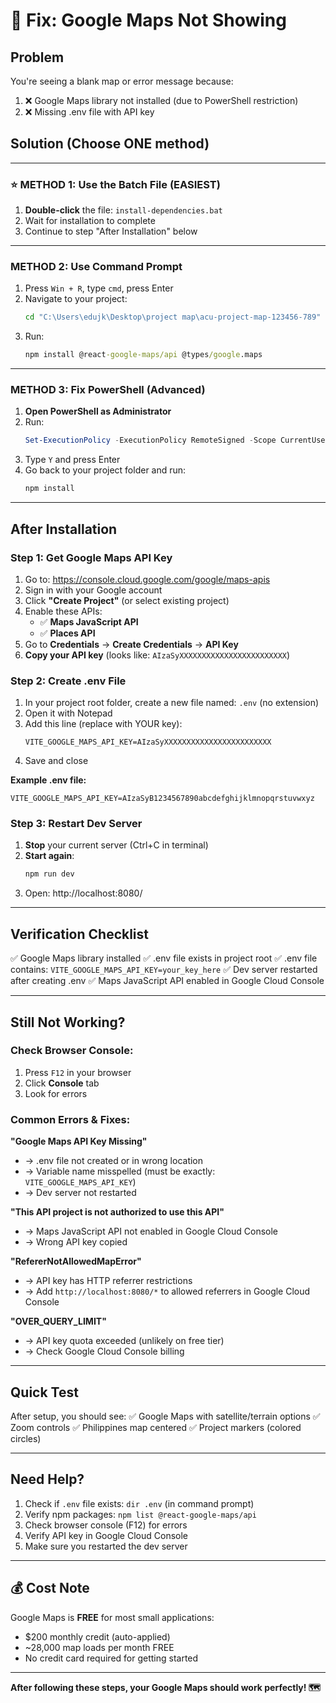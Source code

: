 # 🔧 Fix: Google Maps Not Showing

## Problem
You're seeing a blank map or error message because:
1. ❌ Google Maps library not installed (due to PowerShell restriction)
2. ❌ Missing .env file with API key

## Solution (Choose ONE method)

---

### ⭐ METHOD 1: Use the Batch File (EASIEST)

1. **Double-click** the file: `install-dependencies.bat`
2. Wait for installation to complete
3. Continue to step "After Installation" below

---

### METHOD 2: Use Command Prompt

1. Press `Win + R`, type `cmd`, press Enter
2. Navigate to your project:
   ```cmd
   cd "C:\Users\edujk\Desktop\project map\acu-project-map-123456-789"
   ```
3. Run:
   ```cmd
   npm install @react-google-maps/api @types/google.maps
   ```

---

### METHOD 3: Fix PowerShell (Advanced)

1. **Open PowerShell as Administrator**
2. Run:
   ```powershell
   Set-ExecutionPolicy -ExecutionPolicy RemoteSigned -Scope CurrentUser
   ```
3. Type `Y` and press Enter
4. Go back to your project folder and run:
   ```powershell
   npm install
   ```

---

## After Installation

### Step 1: Get Google Maps API Key

1. Go to: https://console.cloud.google.com/google/maps-apis
2. Sign in with your Google account
3. Click **"Create Project"** (or select existing project)
4. Enable these APIs:
   - ✅ **Maps JavaScript API**
   - ✅ **Places API**
5. Go to **Credentials** → **Create Credentials** → **API Key**
6. **Copy your API key** (looks like: `AIzaSyXXXXXXXXXXXXXXXXXXXXXXXX`)

### Step 2: Create .env File

1. In your project root folder, create a new file named: `.env` (no extension)
2. Open it with Notepad
3. Add this line (replace with YOUR key):
   ```
   VITE_GOOGLE_MAPS_API_KEY=AIzaSyXXXXXXXXXXXXXXXXXXXXXXXX
   ```
4. Save and close

**Example .env file:**
```env
VITE_GOOGLE_MAPS_API_KEY=AIzaSyB1234567890abcdefghijklmnopqrstuvwxyz
```

### Step 3: Restart Dev Server

1. **Stop** your current server (Ctrl+C in terminal)
2. **Start again**:
   ```cmd
   npm run dev
   ```
3. Open: http://localhost:8080/

---

## Verification Checklist

✅ Google Maps library installed
✅ .env file exists in project root
✅ .env file contains: `VITE_GOOGLE_MAPS_API_KEY=your_key_here`
✅ Dev server restarted after creating .env
✅ Maps JavaScript API enabled in Google Cloud Console

---

## Still Not Working?

### Check Browser Console:
1. Press `F12` in your browser
2. Click **Console** tab
3. Look for errors

### Common Errors & Fixes:

**"Google Maps API Key Missing"**
- → .env file not created or in wrong location
- → Variable name misspelled (must be exactly: `VITE_GOOGLE_MAPS_API_KEY`)
- → Dev server not restarted

**"This API project is not authorized to use this API"**
- → Maps JavaScript API not enabled in Google Cloud Console
- → Wrong API key copied

**"RefererNotAllowedMapError"**
- → API key has HTTP referrer restrictions
- → Add `http://localhost:8080/*` to allowed referrers in Google Cloud Console

**"OVER_QUERY_LIMIT"**
- → API key quota exceeded (unlikely on free tier)
- → Check Google Cloud Console billing

---

## Quick Test

After setup, you should see:
✅ Google Maps with satellite/terrain options
✅ Zoom controls
✅ Philippines map centered
✅ Project markers (colored circles)

---

## Need Help?

1. Check if `.env` file exists: `dir .env` (in command prompt)
2. Verify npm packages: `npm list @react-google-maps/api`
3. Check browser console (F12) for errors
4. Verify API key in Google Cloud Console
5. Make sure you restarted the dev server

---

## 💰 Cost Note

Google Maps is **FREE** for most small applications:
- $200 monthly credit (auto-applied)
- ~28,000 map loads per month FREE
- No credit card required for getting started

---

**After following these steps, your Google Maps should work perfectly! 🗺️**

